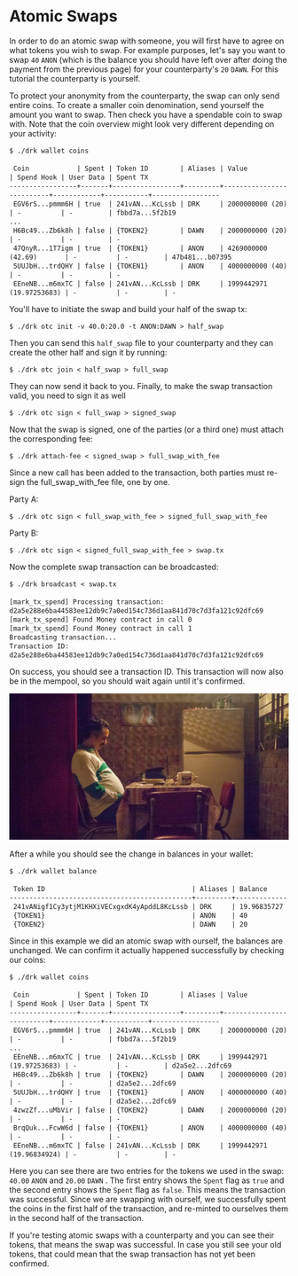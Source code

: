 # Atomic Swaps

In order to do an atomic swap with someone, you will first have to
agree on what tokens you wish to swap. For example purposes, let's say
you want to swap `40` `ANON` (which is the balance you should have left
over after doing the payment from the previous page) for your
counterparty's `20` `DAWN`. For this tutorial the counterparty is
yourself.

To protect your anonymity from the counterparty, the swap can only send
entire coins. To create a smaller coin denomination, send yourself the
amount you want to swap. Then check you have a spendable coin to swap
with. Note that the coin overview might look very different depending
on your activity:

```shell
$ ./drk wallet coins

 Coin            | Spent | Token ID        | Aliases | Value                    | Spend Hook | User Data | Spent TX
-----------------+-------+-----------------+---------+--------------------------+------------+-----------+-----------------
 EGV6rS...pmmm6H | true  | 241vAN...KcLssb | DRK     | 2000000000 (20)          | -          | -         | fbbd7a...5f2b19
...
 H6Bc49...Zb6k8h | false | {TOKEN2}        | DAWN    | 2000000000 (20)          | -          | -         | -
 47QnyR...1T7igm | true  | {TOKEN1}        | ANON    | 4269000000 (42.69)       | -          | -         | 47b481...b07395
 5UUJbH...trdQHY | false | {TOKEN1}        | ANON    | 4000000000 (40)          | -          | -         | -
 EEneNB...m6mxTC | false | 241vAN...KcLssb | DRK     | 1999442971 (19.97253683) | -          | -         | -
```

You'll have to initiate the swap and build your half of the swap tx:

```shell
$ ./drk otc init -v 40.0:20.0 -t ANON:DAWN > half_swap
```

Then you can send this `half_swap` file to your counterparty and they
can create the other half and sign it by running:

```shell
$ ./drk otc join < half_swap > full_swap
```

They can now send it back to you. Finally, to make the swap transaction
valid, you need to sign it as well

```shell
$ ./drk otc sign < full_swap > signed_swap
```

Now that the swap is signed, one of the parties (or a third one)
must attach the corresponding fee:

```shell
$ ./drk attach-fee < signed_swap > full_swap_with_fee
```

Since a new call has been added to the transaction, both parties
must re-sign the full_swap_with_fee file, one by one.

Party A:

```shell
$ ./drk otc sign < full_swap_with_fee > signed_full_swap_with_fee
```

Party B:

```shell
$ ./drk otc sign < signed_full_swap_with_fee > swap.tx
```

Now the complete swap transaction can be broadcasted:

```shell
$ ./drk broadcast < swap.tx

[mark_tx_spend] Processing transaction: d2a5e288e6ba44583ee12db9c7a0ed154c736d1aa841d70c7d3fa121c92dfc69
[mark_tx_spend] Found Money contract in call 0
[mark_tx_spend] Found Money contract in call 1
Broadcasting transaction...
Transaction ID: d2a5e288e6ba44583ee12db9c7a0ed154c736d1aa841d70c7d3fa121c92dfc69
```

On success, you should see a transaction ID. This transaction will now
also be in the mempool, so you should wait again until it's confirmed.

![pablo-waiting2](img/pablo2.jpg)

After a while you should see the change in balances in your wallet:

```shell
$ ./drk wallet balance

 Token ID                                     | Aliases | Balance
----------------------------------------------+---------+-------------
 241vANigf1Cy3ytjM1KHXiVECxgxdK4yApddL8KcLssb | DRK     | 19.96835727
 {TOKEN1}                                     | ANON    | 40
 {TOKEN2}                                     | DAWN    | 20
```

Since in this example we did an atomic swap with ourself, the balances are
unchanged. We can confirm it actually happened successfully by checking
our coins:

```shell
$ ./drk wallet coins

 Coin            | Spent | Token ID        | Aliases | Value                    | Spend Hook | User Data | Spent TX
-----------------+-------+-----------------+---------+--------------------------+------------+-----------+-----------------
 EGV6rS...pmmm6H | true  | 241vAN...KcLssb | DRK     | 2000000000 (20)          | -          | -         | fbbd7a...5f2b19
...
 EEneNB...m6mxTC | true  | 241vAN...KcLssb | DRK     | 1999442971 (19.97253683) | -          | -         | d2a5e2...2dfc69
 H6Bc49...Zb6k8h | true  | {TOKEN2}        | DAWN    | 2000000000 (20)          | -          | -         | d2a5e2...2dfc69
 5UUJbH...trdQHY | true  | {TOKEN1}        | ANON    | 4000000000 (40)          | -          | -         | d2a5e2...2dfc69
 4zwzZf...uMbVir | false | {TOKEN2}        | DAWN    | 2000000000 (20)          | -          | -         | -
 BrqQuk...FcwW6d | false | {TOKEN1}        | ANON    | 4000000000 (40)          | -          | -         | -
 EEneNB...m6mxTC | false | 241vAN...KcLssb | DRK     | 1999442971 (19.96834924) | -          | -         | -
```

Here you can see there are two entries for the tokens we used in the
swap: `40.00` `ANON` and `20.00` `DAWN` . The first entry shows the
`Spent` flag as `true` and the second entry shows the `Spent` flag as
`false`. This means the transaction was successful. Since we are
swapping with ourself, we successfully spent the coins in the first
half of the transaction, and re-minted to ourselves them in the second
half of the transaction.

If you're testing atomic swaps with a counterparty and you can see
their tokens, that means the swap was successful.  In case you still
see your old tokens, that could mean that the swap transaction has not
yet been confirmed.
